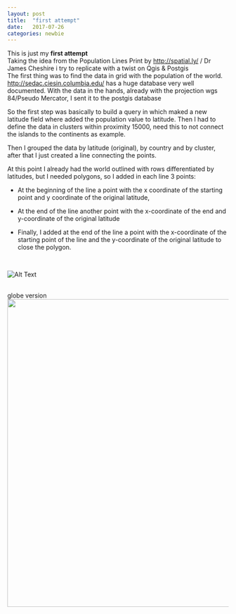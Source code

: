 ```yaml
---
layout: post
title:  "first attempt"
date:   2017-07-26 
categories: newbie
---
```


This is just my **first attempt**
<br>
Taking the idea from the Population Lines Print by http://spatial.ly/ / Dr James Cheshire i try to replicate with a twist on Qgis & Postgis 
<br>
The first thing was to find the data in grid with the population of the world. <br>
http://sedac.ciesin.columbia.edu/ has a huge database very well documented.
With the data in the hands, already with the projection wgs 84/Pseudo Mercator,  I sent it to the postgis database <br>

So the first step was basically to build a query in which maked a new latitude field where added the population value to latitude.
Then I had to define the data in clusters within proximity 15000, need this to not connect the islands to the continents as example.

Then I grouped the data by latitude (original), by country and by cluster, after that I just created a line connecting the points.

At this point I already had the world outlined with rows differentiated by latitudes, but I needed polygons, so I added in each line 3 points:

* At the beginning of the line a point with the x coordinate of the starting point and y coordinate of the original latitude,

* At the end of the line another point with the x-coordinate of the end and y-coordinate of the original latitude

* Finally, I added at the end of the line a point with the x-coordinate of the starting point of the line and the y-coordinate of the original latitude to close the polygon.

<br>

![Alt Text](http://LRSCardoso.github.io/mapa_linhas_populacao_lt.jpg)

<br>
globe version 
<br>
<img src="http://LRSCardoso.github.io/mapa_linhas_populacao4.jpeg" width="700" height="700" />
